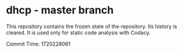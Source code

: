 # dhcp - master branch

This repository contains the frozen state of the repository.
Its history is cleared. It is used only for static code
analysis with Codacy.

Commit Time: 1720228061